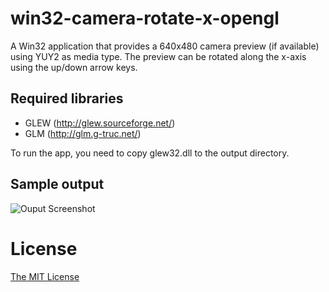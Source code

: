 # win32-camera-rotate-x-opengl

A Win32 application that provides a 640x480 camera preview (if available) using YUY2 as media type. The preview 
can be rotated along the x-axis using the up/down arrow keys.  

## Required libraries

* GLEW (http://glew.sourceforge.net/)
* GLM (http://glm.g-truc.net/)

To run the app, you need to copy glew32.dll to the output directory.  

## Sample output

![Ouput Screenshot](https://github.com/idrilsilverfoot/win32-camera-rotate-x-opengl/blob/master/output-scr.png)

# License

[The MIT License](./LICENSE.md)
